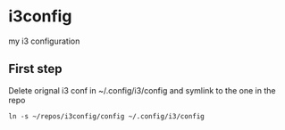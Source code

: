 # i3config
my i3 configuration

## First step

Delete orignal i3 conf in ~/.config/i3/config and symlink to the one in the repo
```
ln -s ~/repos/i3config/config ~/.config/i3/config
```
